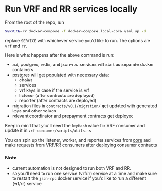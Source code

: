 # Run VRF and RR services locally

From the root of the repo, run

```bash
SERVICE=rr docker-compose -f docker-compose.local-core.yaml up -d
```

replace `SERVICE` with whichever service you'd like to run. The options are `vrf` and `rr`.

Here is what happens after the above command is run:

- api, postgres, redis, and json-rpc services will start as separate docker containers
- postgres will get populated with necessary data:
  - chains
  - services
  - vrf keys in case if the service is vrf
  - listener (after contracts are deployed)
  - reporter (after contracts are deployed)
- migration files in `contracts/v0.1/migration/` get updated with generated keys and other values
- relevant coordinator and prepayment contracts get deployed

Keep in mind that you'll need the `keyHash` value for VRF consumer and update it in `vrf-consumer/scripts/utils.ts`

You can spin up the listener, worker, and reporter services from [core](../../core/) and make requests from VRF/RR consumers after deploying consumer contracts

### Note

- current automation is not designed to run both VRF and RR.
- so you'll need to run one service (vrf/rr) service at a time and make sure to restart the `json-rpc` docker service if you'd like to run a different (vrf/rr) service

